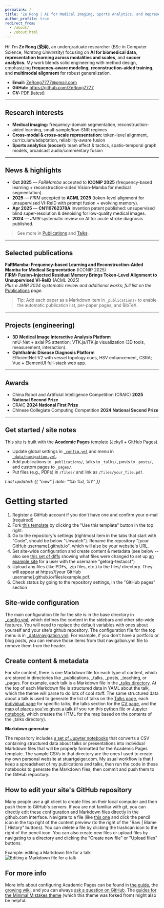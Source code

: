 ```yaml
---
permalink: /
title: "Ze Rong | AI for Medical Imaging, Sports Analytics, and Representation Learning"
author_profile: true
redirect_from: 
  - /about/
  - /about.html
---
```



Hi! I’m **Ze Rong (荣泽)**, an undergraduate researcher (BSc in Computer Science, *Nantong University*) focusing on **AI for biomedical data**, **representation learning across modalities and scales**, and **soccer analytics**. My work blends solid engineering with method design, emphasizing **frequency-aware modeling**, **reconstruction-aided training**, and **multimodal alignment** for robust generalization.

- **Email:** <ZeRong7777@gmail.com>  
- **GitHub:** <https://github.com/ZeRong7777>  
- **CV:** [PDF (latest)](/files/CV_rz.pdf)

---

## Research interests
- **Medical imaging:** frequency-domain segmentation, reconstruction-aided learning, small-sample/low-SNR regimes  
- **Cross-modal & cross-scale representation:** token-level alignment, curriculum/adaptation, reliability-aware fusion  
- **Sports analytics (soccer):** team affect & tactics, spatio-temporal graph models, broadcast audio/commentary fusion

---

## News & highlights
- **Oct 2025** — *FaRMamba* accepted to **ICONIP 2025** (frequency-based learning + reconstruction-aided Vision-Mamba for medical segmentation).  
- **2025** — *FIRM* accepted to **ACML 2025** (token-level alignment for unsupervised VI-ReID with prompt fusion + evolving memory).  
- **Apr 2025** — **CN119762378A** invention patent published: unsupervised blind super-resolution & denoising for low-quality medical images.  
- **2024** — *JMIR* systematic review on AI for acute stroke diagnosis published.

> See more in [Publications](/publications/) and [Talks](/talks/).

---

## Selected publications
**FaRMamba: Frequency-based Learning and Reconstruction-Aided Mamba for Medical Segmentation** (ICONIP 2025)  
**FIRM: Fusion-Injected Residual Memory Brings Token-Level Alignment to Unsupervised VI-ReID** (ACML 2025)  
*Plus a JMIR 2024 systematic review and additional works; full list on the* [Publications](/publications/) *page.*

> Tip: Add each paper as a Markdown item in `_publications/` to enable the automatic publication list, per-paper pages, and BibTeX.

---

## Projects (engineering)
- **3D Medical Image Interactive Analysis Platform**  
  nnU-Net + axial PS attention; VTK.js/ITK.js visualization (3D tools, measurement, interaction).
- **Ophthalmic Disease Diagnosis Platform**  
  EfficientNet-V2 with vessel topology cues, HSV enhancement, CSRA; Vue + ElementUI full-stack web app.

---

## Awards
- China Robot and Artificial Intelligence Competition (CRAIC) **2025 National Second Prize**  
- CRAIC **2024 National First Prize**  
- Chinese Collegiate Computing Competition **2024 National Second Prize**

---

## Get started / site notes
This site is built with the **Academic Pages** template (Jekyll + GitHub Pages).  
- Update global settings in [`_config.yml`](/_config.yml) and menu in [`_data/navigation.yml`](/_data/navigation.yml).  
- Add publications to `_publications/`, talks to `_talks/`, posts to `_posts/`, and custom pages to `_pages/`.  
- Put files (e.g., PDFs) in `/files/` and link as `/files/your_file.pdf`.

*Last updated: {{ "now" | date: "%b %d, %Y" }}*

Getting started
======
1. Register a GitHub account if you don't have one and confirm your e-mail (required!)
1. Fork [this template](https://github.com/academicpages/academicpages.github.io) by clicking the "Use this template" button in the top right. 
1. Go to the repository's settings (rightmost item in the tabs that start with "Code", should be below "Unwatch"). Rename the repository "[your GitHub username].github.io", which will also be your website's URL.
1. Set site-wide configuration and create content & metadata (see below -- also see [this set of diffs](https://archive.is/3TPas) showing what files were changed to set up [an example site](https://getorg-testacct.github.io) for a user with the username "getorg-testacct")
1. Upload any files (like PDFs, .zip files, etc.) to the files/ directory. They will appear at https://[your GitHub username].github.io/files/example.pdf.  
1. Check status by going to the repository settings, in the "GitHub pages" section

Site-wide configuration
------
The main configuration file for the site is in the base directory in [_config.yml](https://github.com/academicpages/academicpages.github.io/blob/master/_config.yml), which defines the content in the sidebars and other site-wide features. You will need to replace the default variables with ones about yourself and your site's github repository. The configuration file for the top menu is in [_data/navigation.yml](https://github.com/academicpages/academicpages.github.io/blob/master/_data/navigation.yml). For example, if you don't have a portfolio or blog posts, you can remove those items from that navigation.yml file to remove them from the header. 

Create content & metadata
------
For site content, there is one Markdown file for each type of content, which are stored in directories like _publications, _talks, _posts, _teaching, or _pages. For example, each talk is a Markdown file in the [_talks directory](https://github.com/academicpages/academicpages.github.io/tree/master/_talks). At the top of each Markdown file is structured data in YAML about the talk, which the theme will parse to do lots of cool stuff. The same structured data about a talk is used to generate the list of talks on the [Talks page](https://academicpages.github.io/talks), each [individual page](https://academicpages.github.io/talks/2012-03-01-talk-1) for specific talks, the talks section for the [CV page](https://academicpages.github.io/cv), and the [map of places you've given a talk](https://academicpages.github.io/talkmap.html) (if you run this [python file](https://github.com/academicpages/academicpages.github.io/blob/master/talkmap.py) or [Jupyter notebook](https://github.com/academicpages/academicpages.github.io/blob/master/talkmap.ipynb), which creates the HTML for the map based on the contents of the _talks directory).

**Markdown generator**

The repository includes [a set of Jupyter notebooks](https://github.com/academicpages/academicpages.github.io/tree/master/markdown_generator
) that converts a CSV containing structured data about talks or presentations into individual Markdown files that will be properly formatted for the Academic Pages template. The sample CSVs in that directory are the ones I used to create my own personal website at stuartgeiger.com. My usual workflow is that I keep a spreadsheet of my publications and talks, then run the code in these notebooks to generate the Markdown files, then commit and push them to the GitHub repository.

How to edit your site's GitHub repository
------
Many people use a git client to create files on their local computer and then push them to GitHub's servers. If you are not familiar with git, you can directly edit these configuration and Markdown files directly in the github.com interface. Navigate to a file (like [this one](https://github.com/academicpages/academicpages.github.io/blob/master/_talks/2012-03-01-talk-1.md) and click the pencil icon in the top right of the content preview (to the right of the "Raw | Blame | History" buttons). You can delete a file by clicking the trashcan icon to the right of the pencil icon. You can also create new files or upload files by navigating to a directory and clicking the "Create new file" or "Upload files" buttons. 

Example: editing a Markdown file for a talk
![Editing a Markdown file for a talk](/images/editing-talk.png)

For more info
------
More info about configuring Academic Pages can be found in [the guide](https://academicpages.github.io/markdown/), the [growing wiki](https://github.com/academicpages/academicpages.github.io/wiki), and you can always [ask a question on GitHub](https://github.com/academicpages/academicpages.github.io/discussions). The [guides for the Minimal Mistakes theme](https://mmistakes.github.io/minimal-mistakes/docs/configuration/) (which this theme was forked from) might also be helpful.
